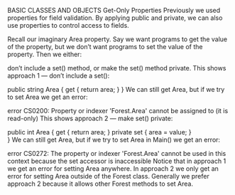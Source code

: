 BASIC CLASSES AND OBJECTS
Get-Only Properties
Previously we used properties for field validation. By applying public and private, we can also use properties to control access to fields.

Recall our imaginary Area property. Say we want programs to get the value of the property, but we don’t want programs to set the value of the property. Then we either:

don’t include a set() method, or
make the set() method private.
This shows approach 1 — don’t include a set():

public string Area
{
  get { return area; }
}
We can still get Area, but if we try to set Area we get an error:

error CS0200: Property or indexer 'Forest.Area' cannot be assigned to (it is read-only)
This shows approach 2 — make set() private:

public int Area
{
  get { return area; }
  private set { area = value; }  
}
We can still get Area, but if we try to set Area in Main() we get an error:

error CS0272: The property or indexer 'Forest.Area' cannot be used in this context because the set accessor is inaccessible
Notice that in approach 1 we get an error for setting Area anywhere. In approach 2 we only get an error for setting Area outside of the Forest class. Generally we prefer approach 2 because it allows other Forest methods to set Area.

